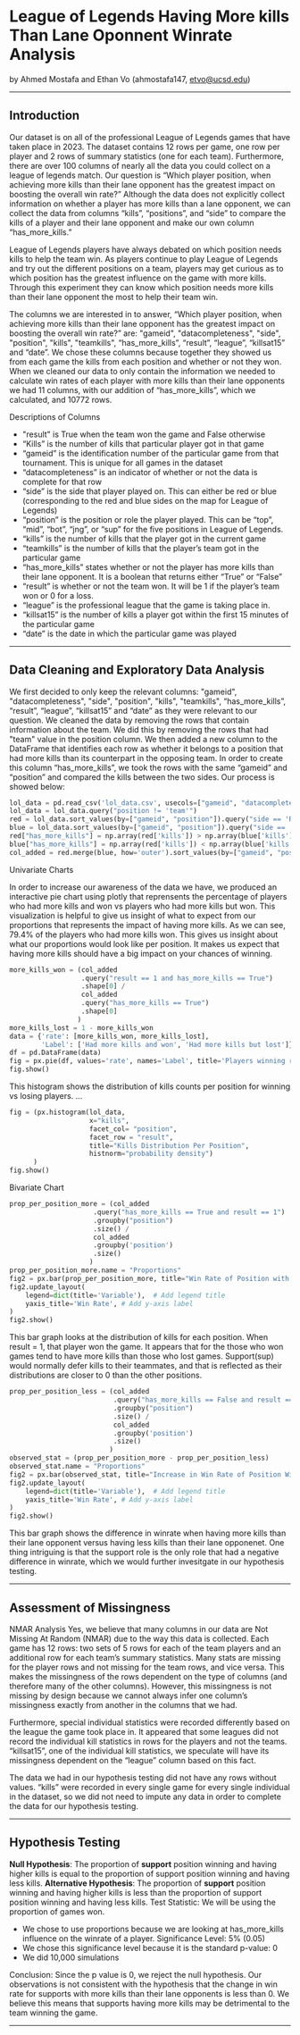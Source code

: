 # League of Legends Having More kills Than Lane Oponnent Winrate Analysis

by Ahmed Mostafa and Ethan Vo (ahmostafa147, etvo@ucsd.edu)

---

## Introduction

Our dataset is on all of the professional League of Legends games that have taken place in 2023. The dataset contains 12 rows per game, one row per player and 2 rows of summary statistics (one for each team). Furthermore, there are over 100 columns of nearly all the data you could collect on a league of legends match. Our question is “Which player position, when achieving more kills than their lane opponent has the greatest impact on boosting the overall win rate?” Although the data does not explicitly collect information on whether a player has more kills than a lane opponent, we can collect the data from columns “kills”, “positions”, and “side”  to compare the kills of a player and their lane opponent and make our own column “has_more_kills.”

League of Legends players have always debated on which position needs kills to help the team win. As players continue to play League of Legends and try out the different positions on a team, players may get curious as to which position has the greatest influence on the game with more kills. Through this experiment they can know which position needs more kills than their lane opponent the most to help their team win.

The columns we are interested in to answer, “Which player position, when achieving more kills than their lane opponent has the greatest impact on boosting the overall win rate?” are: "gameid", "datacompleteness", "side", "position", "kills", "teamkills", “has_more_kills”, “result”, “league”, “killsat15” and “date”. We chose these columns because together they showed us from each game the kills from each position and whether or not they won. When we cleaned our data to only contain the information we needed to calculate win rates of each player with more kills than their lane opponents we had 11 columns, with our addition of “has_more_kills”, which we calculated, and 10772 rows.

Descriptions of Columns

* "result" is True when the team won the game and False otherwise
* “Kills” is the number of kills that particular player got in that game
* “gameid” is the identification number of the particular game from that tournament. This is unique for all games in the dataset
* “datacompleteness” is an indicator of whether or not the data is complete for that row
* “side” is the side that player played on. This can either be red or blue (corresponding to the red and blue sides on the map for League of Legends)
* “position” is the position or role the player played. This can be “top”, “mid”, “bot”, “jng”, or “sup” for the five positions in League of Legends.
* “kills” is the number of kills that the player got in the current game
* “teamkills” is the number of kills that the player’s team got in the particular game
* “has_more_kills” states whether or not the player has more kills than their lane opponent. It is a boolean that returns either “True” or “False”
* “result” is whether or not the team won. It will be 1 if the player’s team won or 0 for a loss.
* “league” is the professional league that the game is taking place in.
* “killsat15” is the number of kills a player got within the first 15 minutes of the particular game
* “date” is the date in which the particular game was played 

---

## Data Cleaning and Exploratory Data Analysis

We first decided to only keep the relevant columns: "gameid", "datacompleteness", "side", "position", "kills", "teamkills", “has_more_kills”, “result”, “league”, “killsat15” and “date” as they were relevant to our question. We cleaned the data by removing the rows that contain information about the team. We did this by removing the rows that had "team" value in the position column. We then added a new column to the DataFrame that identifies each row as whether it belongs to a position that had more kills than its counterpart in the opposing team. In order to create this column “has_more_kills”, we took the rows with the same “gameid” and “position” and compared the kills between the two sides. Our process is showed below:

```py
lol_data = pd.read_csv('lol_data.csv', usecols=["gameid", "datacompleteness", "side", "position", "kills", "teamkills", "result"])
lol_data = lol_data.query("position != 'team'")
red = lol_data.sort_values(by=["gameid", "position"]).query("side == 'Red'")
blue = lol_data.sort_values(by=["gameid", "position"]).query("side == 'Blue'")
red["has_more_kills"] = np.array(red['kills']) > np.array(blue['kills'])
blue["has_more_kills"] = np.array(red['kills']) < np.array(blue['kills'])
col_added = red.merge(blue, how='outer').sort_values(by=["gameid", "position"])
```

Univariate Charts

In order to increase our awareness of the data we have, we produced an interactive pie chart using plotly that reprensents the percentage of players who had more kills and won vs players who had more kills but won. This visualization is helpful to give us insight of what to expect from our proportions that represents the impact of having more kills. As we can see, 79.4% of the players who had more kills won. This gives us insight about what our proportions would look like per position. It makes us expect that having more kills should have a big impact on your chances of winning.

```py
more_kills_won = (col_added
                  .query("result == 1 and has_more_kills == True")
                  .shape[0] / 
                  col_added
                  .query("has_more_kills == True")
                  .shape[0]
                 )
more_kills_lost = 1 - more_kills_won
data = {'rate': [more_kills_won, more_kills_lost],
        'Label': ['Had more kills and won', 'Had more kills but lost']}
df = pd.DataFrame(data)
fig = px.pie(df, values='rate', names='Label', title='Players winning rate when having more kills')
fig.show()
```

This histogram shows the distribution of kills counts per position for winning vs losing players. ...


```py
fig = (px.histogram(lol_data,
                    x="kills",
                    facet_col= "position",
                    facet_row = "result",
                    title="Kills Distribution Per Position",
                    histnorm="probability density")
      )
fig.show()
```

Bivariate Chart

```py
prop_per_position_more = (col_added
                     .query("has_more_kills == True and result == 1")
                     .groupby("position")
                     .size() / 
                     col_added
                     .groupby('position')
                     .size()
                    )
prop_per_position_more.name = "Proportions"
fig2 = px.bar(prop_per_position_more, title="Win Rate of Position with more Kills")
fig2.update_layout(
    legend=dict(title='Variable'),  # Add legend title
    yaxis_title='Win Rate', # Add y-axis label
)
fig2.show()
```

This bar graph looks at the distribution of kills for each position. When result = 1, that player won the game. It appears that for the those who won games tend to have more kills than those who lost games. Support(sup) would normally defer kills to their teammates, and that is reflected as their distributions are closer to 0 than the other positions.

```py
prop_per_position_less = (col_added
                          .query("has_more_kills == False and result == 1")
                          .groupby("position")
                          .size() / 
                          col_added
                          .groupby('position')
                          .size()
                         )
observed_stat = (prop_per_position_more - prop_per_position_less)
observed_stat.name = "Proportions"
fig2 = px.bar(observed_stat, title="Increase in Win Rate of Position With More Kills vs Less Kills")
fig2.update_layout(
    legend=dict(title='Variable'),  # Add legend title
    yaxis_title='Win Rate', # Add y-axis label
)
fig2.show()
```

This bar graph shows the difference in winrate when having more kills than their lane opponent versus having less kills than their lane opponenet. One thing intriguing is that the support role is the only role that had a negative difference in winrate, which we would further invesitgate in our hypothesis testing.

---

## Assessment of Missingness

NMAR Analysis
Yes, we believe that many columns in our data are Not Missing At Random (NMAR) due to the way this data is collected. Each game has 12 rows: two sets of 5 rows for each of the team players and an additional row for each team’s summary statistics. Many stats are missing for the player rows and not missing for the team rows, and vice versa. This makes the missingness of the rows dependent on the type of columns (and therefore many of the other columns). However, this missingness is not missing by design because we cannot always infer one column’s missingness exactly from another in the columns that we had. 

Furthermore, special individual statistics were recorded differently based on the league the game took place in. It appeared that some leagues did not record the individual kill statistics in rows for the players and not the teams. “killsat15”, one of the individual kill statistics, we speculate will have its missingness dependent on the “league” column based on this fact.

The data we had in our hypothesis testing did not have any rows without values. “kills” were recorded in every single game for every single individual in the dataset, so we did not need to impute any data in order to complete the data for our hypothesis testing.

---

## Hypothesis Testing

**Null Hypothesis**: The proportion of **support** position winning and having higher kills is equal to the proportion of support position winning and having less kills.
**Alternative Hypothesis**: The proportion of **support** position winning and having higher kills is less than the proportion of support position winning and having less kills.
Test Statistic: We will be using the proportion of games won.
* We chose to use proportions because we are looking at has_more_kills influence on the winrate of a player.
Significance Level: 5% (0.05)
* We chose this significance level because it is the standard
p-value: 0
* We did 10,000 simulations

Conclusion: Since the p value is 0, we reject the null hypothesis. Our observations is not consistent with the hypothesis that the change in win rate for supports with more kills than their lane opponents is less than 0. We believe this means that supports having more kills may be detrimental to the team winning the game.


---
